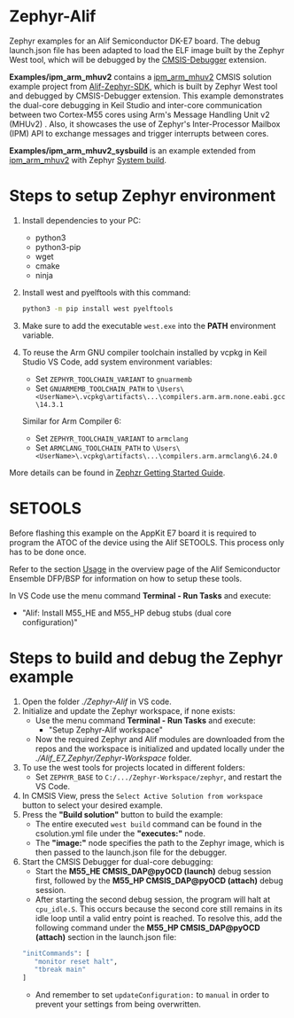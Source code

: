 # Zephyr-Alif
Zephyr examples for an Alif Semiconductor DK-E7 board. The debug launch.json file has been adapted to load the ELF image built by the Zephyr West tool, which will be debugged by the [CMSIS-Debugger](https://marketplace.visualstudio.com/items?itemName=Arm.vscode-cmsis-debugger) extension.

**Examples/ipm_arm_mhuv2** contains a [ipm_arm_mhuv2](https://github.com/alifsemi/sdk-alif/tree/main/samples/drivers/ipm/ipm_arm_mhuv2) CMSIS solution example project from [Alif-Zephyr-SDK](https://github.com/alifsemi/sdk-alif), which is built by Zephyr West tool and debugged by CMSIS-Debugger extension. This example demonstrates the dual-core debugging in Keil Studio and inter-core communication between two Cortex-M55 cores using Arm's Message Handling Unit v2 (MHUv2) . Also, it showcases the use of Zephyr's Inter-Processor Mailbox (IPM) API to exchange messages and trigger interrupts between cores.

**Examples/ipm_arm_mhuv2_sysbuild** is an example extended from [ipm_arm_mhuv2](https://github.com/alifsemi/sdk-alif/tree/main/samples/drivers/ipm/ipm_arm_mhuv2) with Zephyr [System build](https://docs.zephyrproject.org/latest/build/sysbuild/index).

# Steps to setup Zephyr environment
1. Install dependencies to your PC:
   - python3
   - python3-pip
   - wget
   - cmake
   - ninja
2. Install west and pyelftools with this command:
   ```bash
   python3 -m pip install west pyelftools
   ``` 
3. Make sure to add the executable `west.exe` into the **PATH** environment variable.
4. To reuse the Arm GNU compiler toolchain installed by vcpkg in Keil Studio VS Code, add system environment variables:
   - Set ```ZEPHYR_TOOLCHAIN_VARIANT``` to ```gnuarmemb```
   - Set ```GNUARMEMB_TOOLCHAIN_PATH``` to ```\Users\<UserName>\.vcpkg\artifacts\...\compilers.arm.arm.none.eabi.gcc\14.3.1```
   
   Similar for Arm Compiler 6:
   - Set ```ZEPHYR_TOOLCHAIN_VARIANT``` to ```armclang```
   - Set ```ARMCLANG_TOOLCHAIN_PATH``` to ```\Users\<UserName>\.vcpkg\artifacts\...\compilers.arm.armclang\6.24.0```

More details can be found in [Zephzr Getting Started Guide](https://docs.zephyrproject.org/latest/develop/getting_started/index.html).

# SETOOLS

Before flashing this example on the AppKit E7 board it is required to program the ATOC of the device using the Alif SETOOLS. This process only has to be done once.

Refer to the section [Usage](https://github.com/alifsemi/alif_ensemble-cmsis-dfp/blob/main/docs/Overview.md#usage)
in the overview page of the Alif Semiconductor Ensemble DFP/BSP for information on how
to setup these tools.

In VS Code use the menu command **Terminal - Run Tasks** and execute:

- "Alif: Install M55_HE and M55_HP debug stubs (dual core configuration)"

# Steps to build and debug the Zephyr example
1. Open the folder *./Zephyr-Alif* in VS code.
2. Initialize and update the Zephyr workspace, if none exists:
   - Use the menu command **Terminal - Run Tasks** and execute:
      - "Setup Zephyr-Alif workspace"
   - Now the required Zephyr and Alif modules are downloaded from the repos and the workspace is initialized and updated locally under the *./Alif_E7_Zephyr/Zephyr-Workspace* folder.
3. To use the west tools for projects located in different folders:
   - Set ```ZEPHYR_BASE``` to ```C:/.../Zephyr-Workspace/zephyr```, and restart the VS Code.
5. In CMSIS View, press the `Select Active Solution from workspace` button to select your desired example.
6. Press the **"Build solution"** button to build the example:
   - The entire executed ```west build``` command can be found in the csolution.yml file under the **"executes:"** node.
   - The **"image:"** node specifies the path to the Zephyr image, which is then passed to the launch.json file for the debugger.
7. Start the CMSIS Debugger for dual-core debugging:
   - Start the **M55_HE CMSIS_DAP@pyOCD (launch)** debug session first, followed by the **M55_HP CMSIS_DAP@pyOCD (attach)** debug session.
   - After starting the second debug session, the program will halt at `cpu_idle.S`. This occurs because the second core still remains in its idle loop until a valid entry point is reached. To resolve this, add the following command under the **M55_HP CMSIS_DAP@pyOCD (attach)** section in the launch.json file:
   ```bash
   "initCommands": [
      "monitor reset halt",
      "tbreak main"
   ]
   ```
   - And remember to set `updateConfiguration:` to `manual` in order to prevent your settings from being overwritten.
